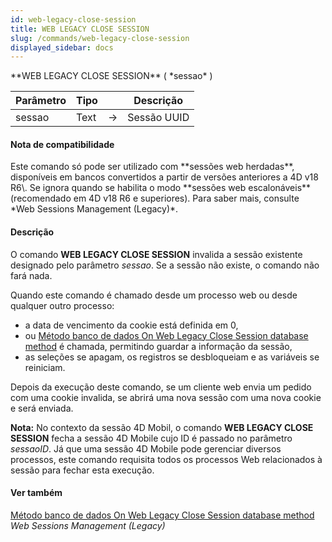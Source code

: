 ```yaml
---
id: web-legacy-close-session
title: WEB LEGACY CLOSE SESSION
slug: /commands/web-legacy-close-session
displayed_sidebar: docs
---
```


<!--REF #_command_.WEB LEGACY CLOSE SESSION.Syntax-->**WEB LEGACY CLOSE SESSION** ( *sessao* )<!-- END REF-->
<!--REF #_command_.WEB LEGACY CLOSE SESSION.Params-->
| Parâmetro | Tipo |  | Descrição |
| --- | --- | --- | --- |
| sessao | Text | &srarr; | Sessão UUID |

<!-- END REF-->

#### Nota de compatibilidade 

<!--REF #_command_.WEB LEGACY CLOSE SESSION.Summary-->Este comando só pode ser utilizado com **sessões web herdadas**, disponíveis em bancos convertidos a partir de versões anteriores a 4D v18 R6\.<!-- END REF--> Se ignora quando se habilita o modo **sessões web escalonáveis** (recomendado em 4D v18 R6 e superiores). Para saber mais, consulte *Web Sessions Management (Legacy)*.

#### Descrição 

O comando **WEB LEGACY CLOSE SESSION** invalida a sessão existente designado pelo parâmetro *sessao*. Se a sessão não existe, o comando não fará nada.  
  
Quando este comando é chamado desde um processo web ou desde qualquer outro processo:

* a data de vencimento da cookie está definida em 0,
* ou [Método banco de dados On Web Legacy Close Session database method](metodo-banco-de-dados-on-web-legacy-close-session-database-method.md) é chamada, permitindo guardar a informação da sessão,
* as seleções se apagam, os registros se desbloqueiam e as variáveis se reiniciam.

Depois da execução deste comando, se um cliente web envia um pedido com uma cookie invalida, se abrirá uma nova sessão com uma nova cookie e será enviada.

**Nota:** No contexto da sessão 4D Mobil, o comando **WEB LEGACY CLOSE SESSION** fecha a sessão 4D Mobile cujo ID é passado no parâmetro *sessaoID*. Já que uma sessão 4D Mobile pode gerenciar diversos processos, este comando requisita todos os processos Web relacionados à sessão para fechar esta execução.

#### Ver também 

[Método banco de dados On Web Legacy Close Session database method](metodo-banco-de-dados-on-web-legacy-close-session-database-method.md)  
*Web Sessions Management (Legacy)*  